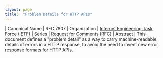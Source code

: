 ```yaml
---
layout: page
title:  "Problem Details for HTTP APIs"
---
```


| Canonical Name | RFC 7807
| Organization | [Internet Engineering Task Force (IETF)](..)
| Series | [Request for Comments (RFC)](..)
| Abstract | This document defines a "problem detail" as a way to carry machine-readable details of errors in a HTTP response, to avoid the need to invent new error response formats for HTTP APIs.